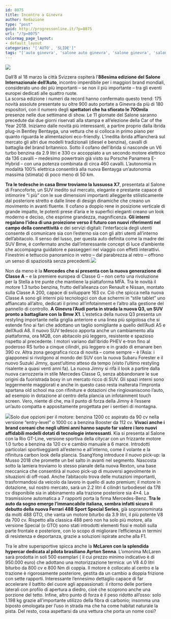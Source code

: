 ```yaml
---
id: 8075
title: Incontro a Ginevra
author: Redazione
type: "post"
guid: http://progressonline.it/?p=8075
url: "/?p=8075"
colormag_page_layout:
- default_layout
categories: "['AUTO', 'SLIDE']"
tags: "['auto ginevra', 'salone auto ginevra', 'salone ginevra', 'salone ginevra 2018']"
---
```


![](https://progressonline.it/wp-content/uploads/2018/02/20170307-TIM_0664_GIMS2017-0339-200x300.jpg)

Dall’8 al 18 marzo la città Svizzera ospiterà l’**88esima edizione del Salone Internazionale dell’Auto**, incontro imperdibile per i maggiori brand mondiali, considerato uno dei più importanti – se non il più importante – tra gli eventi europei dedicati alle quattro ruote.  
La scorsa edizione i numeri da record hanno confermato questo trend: 175 novità assolute presentate su oltre 900 auto portate a Ginevra da più di 180 espositori, con il numero degli **spettatori che ha sfiorato le 700mila** presenze nelle due settimane di show. Le 11 giornate del Salone saranno precedute dai due giorni riservati alla stampa e all’elezione della Car of the Year 2018. Iniziamo dalle novità più interessanti, a partire proprio dalla ibrida plug-in Bentley Bentayga, una vettura che si colloca in primo piano per quanto riguarda le alimentazioni eco-friendly. L’inedita ibrida affiancherà sul mercato gli altri due modelli tradizionali (diesel e benzina), cavalli di battaglia del brand britannico. Sotto il cofano dell’ibrida si nasconde un V6 turbo benzina da 2.9 litri e 330 cv accoppiato a un secondo motore elettrico da 136 cavalli – medesimo powertrain già visto su Porsche Panamera E-Hybrid – con una potenza combinata di circa 460 cavalli. L’autonomia in modalità 100% elettrica consentirà alla nuova Bentayga un’autonomia massima (stimata) di poco meno di 50 km.

**Tra le tedesche in casa Bmw troviamo la lussuosa X7**, presentata al Salone di Francoforte, un SUV inedito sul mercato, elegante e prestante capace di intimorire “i più” con le sue dimensioni importanti alleggerite stilisticamente dal posteriore stretto e dalle linee di design dinamiche che creano un movimento in avanti fluente. Il cofano a doppio rene in posizione verticale di grande impatto, le potenti prese d’aria e le superfici eleganti creano un look moderno e deciso, che esprime grandezza, magnificenza. **Gli interni regalano l’idea di una proiezione verso il futuro con nuovi riferimenti nel campo della connettività** e dei servizi digitali: l’interfaccia degli utenti consente di comunicare sia con l’esterno sia con gli altri utenti all’interno dell’abitacolo. Il senso del lusso, per questa auto definita come la madre dei SUV Bmw, è confermato anche dall’interessante concept di luce d’ambiente che accompagna guidatore e passeggeri nel viaggio con effetti interattivi. Finestrini e tettuccio panoramico in vetro – dal parabrezza al retro – offrono un senso di spaziosità senza precedenti.![](https://progressonline.it/wp-content/uploads/2018/02/techrules-al-salone-di-ginevra-2017-cb9dd142ef4d45a06a42b29d91bd3ab0-300x199.jpg)

Non da meno è la **Mercedes che si presenta con la nuova generazione di Classe A** – e la premiere europea di Classe G – non certo una rivoluzione per la Stella a tre punte che mantiene la piattaforma MFA. Tra le novità il motore 1.3 turbo benzina, frutto dell’alleanza con Renault e Nissan, montato sulla Classe A 200, capace di sviluppare 163 cv. Ciò che spicca nella nuova Classe A sono gli interni più tecnologici con due schermi in “stile tablet” uno affiancato all’altro, dedicati il primo all’infotainment e l’altro alla gestione del pannello di controllo. **A Ginevra l’Audi porta in strada la nuova Q3, un SUV pronto a battagliare con la Bmw X1**. L’estetica della nuova Q3 presenta un restyling importante nella griglia anteriore e una linea più spigolosa che si estende fino ai fari che adottano un taglio somigliante a quello dell’Audi A5 e dell’Audi A8. Il nuovo SUV tedesco apporta anche un cambiamento alla piattaforma, ora MQB, con abitacolo più leggero, resistente e spazioso rispetto al precedente. I motori variano dall’ibrido PHEV e-tron fino al poderoso RS turbo a cinque cilindri, più leggero e in grado di emanare ben 390 cv. Altra zona geografica ricca di novità – come sempre – è l’Asia: i giapponesi si rivolgono al mondo dei SUV con la nuova Subaru Forester e il nuovo Suzuki Jimny, quest’ultimo atteso da tempo (visto l’ultimo restyling risalente a quasi venti anni fa). La nuova Jimny si rifà il look a partire dalla nuova carrozzeria in stile Mercedes Classe G, senza abbandonare le sue origini da fuoristrada boxy in un mercato ricco di SUV. Gli spazi interni sono leggermente maggiorati e anche in questo caso resta inalterata l’impronta spartana old school ma con rifiniture e dotazioni che ringiovaniscono l’auto, ad esempio in dotazione al centro della plancia un infotainment touch screen. Vero, niente di che, ma il punto di forza della Jimny è l’essere un’auto compatta e appositamente progettata per i sentieri di montagna.

![](https://progressonline.it/wp-content/uploads/2018/02/c916e725a0b482e3347c99b27a99286c_169_l-300x169.jpg)Solo due opzioni per il motore: benzina 1200 cc aspirato da 90 cv nella versione “entry-level” o 1000 cc a benzina Booster da 112 cv. **Vivaci anche i brand coreani che negli ultimi anni hanno saputo far valere i loro nuovi affidabili modelli dotati di tecnologie interessanti**. Kia si presenta al Salone con la Rio GT-Line, versione sportiva della citycar con un frizzante motore 1.0 turbo a benzina da 120 cv e cambio manuale a 6 marce. Introdotti particolari sportiveggianti all’esterno e all’interno, come il volante e la rifinitura carbon look della plancia. SsangYong introduce il nuovo pick-up: la Musso 2018 che promette un bel salto in avanti nel segmento. Nascosta sotto la lamiera troviamo lo stesso pianale della nuova Rexton, una base meccanica che consentirà al nuovo pick-up di muoversi agevolmente in situazioni di off-road. Anche l’abitacolo trova delle mutazioni importanti, trasformandosi da veicolo da lavoro in quello di auto premium; il motore in dotazione, sul nostro mercato, sarà un 2.2 litri 4 cilindri turbodiesel da 178 cv disponibile sia in abbinamento alla trazione posteriore sia 4×4. La trasmissione automatica a 7 rapporti porta la firma Mercedes-Benz. **Tra le auto da sogno emerge l’immancabile italiana, sembra infatti sicuro il debutto della nuova Ferrari 488 Sport Special Series**, già soprannominata da molti 488 GTO, che vanta un motore biturbo da 3.9 litri, il più potente V8 da 700 cv. Rispetto alla classica 488 però non ha solo più motore, alla versione Special (o GTO) sono stati introdotti elementi fissi e mobili sulla parte frontale e posteriore, con lo scopo di migliorare l’efficienza in termini di resistenza e deportanza, grazie a soluzioni ispirate anche alla F1.

Tra le altre supersportive spicca anche la **McLaren con la splendida hypercar dedicata al pilota brasiliano Ayrton Senna**. L’omonima McLaren sarà prodotta in soli 500 esemplari ( il cui prezzo minimo indicativo è di 950.000 euro) che adottano una motorizzazione termica: un V8 4.0 litri biturbo da 800 cv e 800 Nm di coppia. Il motore è collocato al centro e la trazione è rigorosamente posteriore, gestita da un cambio a doppia frizione con sette rapporti. Interessante l’ennesimo dettaglio capace di far accelerare il battito del cuore agli appassionati: il ritorno delle portiere laterali con profilo di apertura a diedro, cioè che scoprono anche una porzione del tetto. Infine, altro punto di forza è il peso ridotto all’osso: solo 1.198 kg grazie all’importante utilizzo della fibra di carbonio; insomma una biposto omologata per l’uso in strada ma che ha come habitat naturale la pista. Del resto, cosa aspettarsi da una vettura che porta un nome così?
